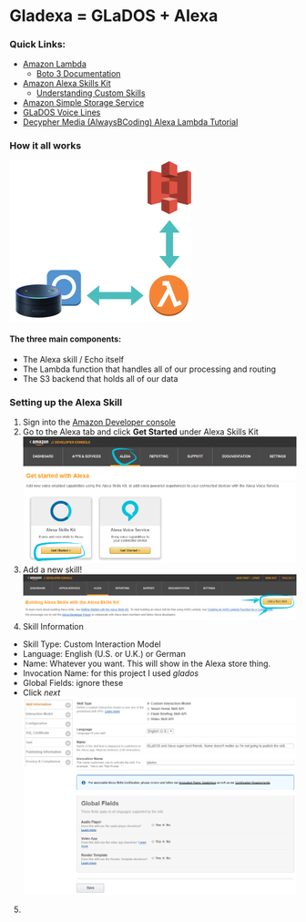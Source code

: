 # Gladexa = GLaDOS + Alexa

### Quick Links:
- [Amazon Lambda](http://docs.aws.amazon.com/lambda/latest/dg/welcome.html)
  - [Boto 3 Documentation](https://boto3.readthedocs.io/en/latest/)
- [Amazon Alexa Skills Kit](https://developer.amazon.com/public/solutions/alexa/alexa-skills-kit/getting-started-guide)
  - [Understanding Custom Skills](https://developer.amazon.com/public/solutions/alexa/alexa-skills-kit/overviews/understanding-custom-skills)
- [Amazon Simple Storage Service](https://aws.amazon.com/documentation/s3/)
- [GLaDOS Voice Lines](https://theportalwiki.com/wiki/GLaDOS_voice_lines)
- [Decypher Media (AlwaysBCoding) Alexa Lambda Tutorial](https://www.youtube.com/watch?v=zt9WdE5kR6g&t=697s)

### How it all works
![Main Diagram](https://github.com/jack-toast/gladexa/blob/master/images/overview%20diagram.png?raw=true)

#### The three main components:
- The Alexa skill / Echo itself
- The Lambda function that handles all of our processing and routing
- The S3 backend that holds all of our data

### Setting up the Alexa Skill
1. Sign into the [Amazon Developer console](https://developer.amazon.com/)
2. Go to the Alexa tab and click **Get Started** under Alexa Skills Kit
![Circled for ya](https://github.com/jack-toast/gladexa/blob/master/images/ASK%20get%20started.png?raw=true)
3. Add a new skill! ![Clickety Clack](https://github.com/jack-toast/gladexa/blob/master/images/addnewskill%20copy.PNG?raw=true)
4. Skill Information
  - Skill Type: Custom Interaction Model
  - Language: English (U.S. or U.K.) or German
  - Name: Whatever you want. This will show in the Alexa store thing.
  - Invocation Name: for this project I used *glados*
  - Global Fields: ignore these
  - Click *next*
![Skill Information](https://github.com/jack-toast/gladexa/blob/master/images/Skill%20Information.png?raw=true)
5. 
